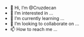 - 👋 Hi, I’m @Cruzdecan
- 👀 I’m interested in ...
- 🌱 I’m currently learning ...
- 💞️ I’m looking to collaborate on ...
- 📫 How to reach me ...

<!---
Cruzdecan/Cruzdecan is a ✨ special ✨ repository because its `README.md` (this file) appears on your GitHub profile.
You can click the Preview link to take a look at your changes.
--->
